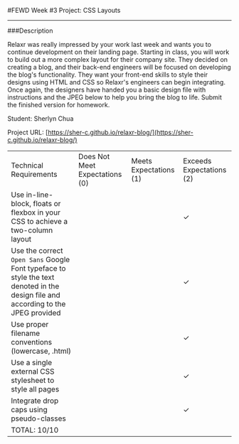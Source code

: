 #FEWD Week #3 Project: CSS Layouts

---


###Description


Relaxr was really impressed by your work last week and wants you to continue development on their landing page. Starting in class, you will work to build out a more complex layout for their company site. They decided on creating a blog, and their back-end engineers will be focused on developing the blog's functionality. They want your front-end skills to style their designs using HTML and CSS so Relaxr's engineers can begin integrating. Once again, the designers have handed you a basic design file with instructions and the JPEG below to help you bring the blog to life. Submit the finished version for homework.

Student: Sherlyn Chua

Project URL: [https://sher-c.github.io/relaxr-blog/](https://sher-c.github.io/relaxr-blog/)


|                                                                                                                                      |                                |                        |                          |
|--------------------------------------------------------------------------------------------------------------------------------------|--------------------------------|------------------------|--------------------------|
| Technical Requirements                                                                                                               | Does Not Meet Expectations (0) | Meets Expectations (1) | Exceeds Expectations (2) |
| Use in-line-block, floats or flexbox in your CSS to achieve a two-column layout                                                               |                                |                        |            ✓             |
| Use the correct ```Open Sans``` Google Font typeface to style the text denoted in the design file and according to the JPEG provided |                                |                        |            ✓             |
| Use proper filename conventions (lowercase, .html)                                                                                   |                                |                        |            ✓             |
| Use a single external CSS stylesheet to style all pages                                                                              |                                |                        |            ✓             |
| Integrate drop caps using pseudo-classes                                                                                             |                                |                        |            ✓             |
| TOTAL: 10/10                                                                                                                     |                                |                        |                          |